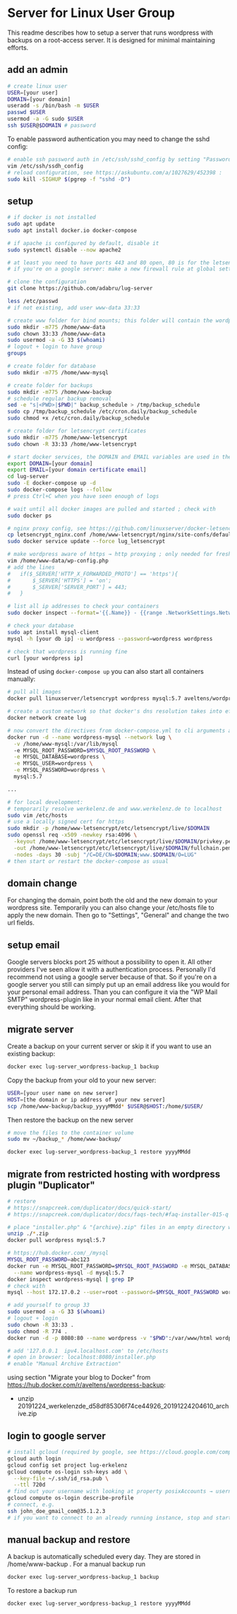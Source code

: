# Server for Linux User Group

This readme describes how to setup a server that runs wordpress with backups on a root-access server. It is designed for minimal maintaining efforts.

## add an admin

```sh
# create linux user
USER=[your user]
DOMAIN=[your domain]
useradd -s /bin/bash -m $USER
passwd $USER
usermod -a -G sudo $USER
ssh $USER@$DOMAIN # password
```

To enable password authentication you may need to change the sshd config:

```sh
# enable ssh password auth in /etc/ssh/sshd_config by setting "PasswordAuthentication" to "yes"
vim /etc/ssh/ssdh_config
# reload configuration, see https://askubuntu.com/a/1027629/452398 :
sudo kill -SIGHUP $(pgrep -f "sshd -D")
```

## setup

```sh
# if docker is not installed
sudo apt update
sudo apt install docker.io docker-compose

# if apache is configured by default, disable it
sudo systemctl disable --now apache2

# at least you need to have ports 443 and 80 open, 80 is for the letsencrypt authentication challenge
# if you're on a google server: make a new firewall rule at global settings → "VPC network" → "Firewall rules" to allow all (eases development on this server)

# clone the configuration
git clone https://github.com/adabru/lug-server

less /etc/passwd
# if not existing, add user www-data 33:33

# create www folder for bind mounts; this folder will contain the wordpress installation
sudo mkdir -m775 /home/www-data
sudo chown 33:33 /home/www-data
sudo usermod -a -G 33 $(whoami)
# logout + login to have group
groups

# create folder for database
sudo mkdir -m775 /home/www-mysql

# create folder for backups
sudo mkdir -m775 /home/www-backup
# schedule regular backup removal
sed -e "s|<PWD>|$PWD|" backup_schedule > /tmp/backup_schedule
sudo cp /tmp/backup_schedule /etc/cron.daily/backup_schedule
sudo chmod +x /etc/cron.daily/backup_schedule

# create folder for letsencrypt certificates
sudo mkdir -m775 /home/www-letsencrypt
sudo chown -R 33:33 /home/www-letsencrypt

# start docker services, the DOMAIN and EMAIL variables are used in the docker-compose.yml
export DOMAIN=[your domain]
export EMAIL=[your domain certificate email]
cd lug-server
sudo -E docker-compose up -d
sudo docker-compose logs --follow
# press Ctrl+C when you have seen enough of logs

# wait until all docker images are pulled and started ; check with
sudo docker ps

# nginx proxy config, see https://github.com/linuxserver/docker-letsencrypt/blob/master/README.md#site-config-and-reverse-proxy
cp letsencrypt_nginx.conf /home/www-letsencrypt/nginx/site-confs/default
sudo docker service update --force lug_letsencrypt

# make wordpress aware of https → http proxying ; only needed for fresh wordpress installation
vim /home/www-data/wp-config.php
# add the lines
#   if($_SERVER['HTTP_X_FORWARDED_PROTO'] == 'https'){
#       $_SERVER['HTTPS'] = 'on';
#       $_SERVER['SERVER_PORT'] = 443;
#   }

# list all ip addresses to check your containers
sudo docker inspect --format='{{.Name}} - {{range .NetworkSettings.Networks}}{{.IPAddress}}{{end}}' $(sudo docker ps -q)

# check your database
sudo apt install mysql-client
mysql -h [your db ip] -u wordpress --password=wordpress wordpress

# check that wordpress is running fine
curl [your wordpress ip]
```

Instead of using `docker-compose up` you can also start all containers manually:

```sh
# pull all images
docker pull linuxserver/letsencrypt wordpress mysql:5.7 aveltens/wordpress-backup

# create a custom network so that docker's dns resolution takes into effect
docker network create lug

# now convert the directives from docker-compose.yml to cli arguments and add the container to the lug networt, e.g.
docker run -d --name wordpress-mysql --network lug \
  -v /home/www-mysql:/var/lib/mysql
  -e MYSQL_ROOT_PASSWORD=$MYSQL_ROOT_PASSWORD \
  -e MYSQL_DATABASE=wordpress \
  -e MYSQL_USER=wordpress \
  -e MYSQL_PASSWORD=wordpress \
  mysql:5.7

...

# for local development:
# temporarily resolve werkelenz.de and www.werkelenz.de to localhost
sudo vim /etc/hosts
# use a locally signed cert for https
sudo mkdir -p /home/www-letsencrypt/etc/letsencrypt/live/$DOMAIN
sudo openssl req -x509 -newkey rsa:4096 \
  -keyout /home/www-letsencrypt/etc/letsencrypt/live/$DOMAIN/privkey.pem \
  -out /home/www-letsencrypt/etc/letsencrypt/live/$DOMAIN/fullchain.pem \
  -nodes -days 30 -subj "/C=DE/CN=$DOMAIN;www.$DOMAIN/O=LUG"
# then start or restart the docker-compose as usual
```

## domain change

For changing the domain, point both the old and the new domain to your wordpress site. Temporarily you can also change your /etc/hosts file to apply the new domain. Then go to "Settings", "General" and change the two url fields.

## setup email

Google servers blocks port 25 without a possibility to open it. All other providers I've seen allow it with a authentication process. Personally I'd recommend not using a google server because of that. So if you're on a google server you still can simply put up an email address like you would for your personal email address. Than you can configure it via the "WP Mail SMTP" wordpress-plugin like in your normal email client. After that everything should be working.

## migrate server

Create a backup on your current server or skip it if you want to use an existing backup:

```sh
docker exec lug-server_wordpress-backup_1 backup
```

Copy the backup from your old to your new server:

```sh
USER=[your user name on new server]
HOST=[the domain or ip address of your new server]
scp /home/www-backup/backup_yyyyMMdd* $USER@$HOST:/home/$USER/
```

Then restore the backup on the new server

```sh
# move the files to the container volume
sudo mv ~/backup_* /home/www-backup/

docker exec lug-server_wordpress-backup_1 restore yyyyMMdd
```

## migrate from restricted hosting with wordpress plugin "Duplicator"

```sh
# restore
# https://snapcreek.com/duplicator/docs/quick-start/
# https://snapcreek.com/duplicator/docs/faqs-tech/#faq-installer-015-q

# place "installer.php" & "{archive}.zip" files in an empty directory where you wish to install your site
unzip ./*.zip
docker pull wordpress mysql:5.7

# https://hub.docker.com/_/mysql
MYSQL_ROOT_PASSWORD=abc123
docker run -e MYSQL_ROOT_PASSWORD=$MYSQL_ROOT_PASSWORD -e MYSQL_DATABASE=wordpress -e MYSQL_USER=wordpress -e MYSQL_PASSWORD=wordpress_pass \
  --name wordpress-mysql -d mysql:5.7
docker inspect wordpress-mysql | grep IP
# check with
mysql --host 172.17.0.2 --user=root --password=$MYSQL_ROOT_PASSWORD wordpress

# add yourself to group 33
sudo usermod -a -G 33 $(whoami)
# logout + login
sudo chown -R 33:33 .
sudo chmod -R 774 .
docker run -d -p 8080:80 --name wordpress -v "$PWD":/var/www/html wordpress

# add '127.0.0.1  ipv4.localhost.com' to /etc/hosts
# open in browser: localhost:8080/installer.php
# enable "Manual Archive Extraction"
```

using section "Migrate your blog to Docker" from https://hub.docker.com/r/aveltens/wordpress-backup:
  - unzip 20191224_werkelenzde_d58df85306f74ce44926_20191224204610_archive.zip

## login to google server

```sh
# install gcloud (required by google, see https://cloud.google.com/compute/docs/instances/managing-instance-access#add_oslogin_keys)
gcloud auth login
gcloud config set project lug-erkelenz
gcloud compute os-login ssh-keys add \
  --key-file ~/.ssh/id_rsa.pub \
  --ttl 720d
# find out your username with looking at property posixAccounts → username
gcloud compute os-login describe-profile
# connect, e.g.
ssh john_doe_gmail_com@35.1.2.3
# if you want to connect to an already running instance, stop and start may be necessary, see https://stackoverflow.com/a/47335883/6040478
```

## manual backup and restore

A backup is automatically scheduled every day. They are stored in /home/www-backup . For a manual backup run

```sh
docker exec lug-server_wordpress-backup_1 backup
```

To restore a backup run

```sh
docker exec lug-server_wordpress-backup_1 restore yyyyMMdd
```

